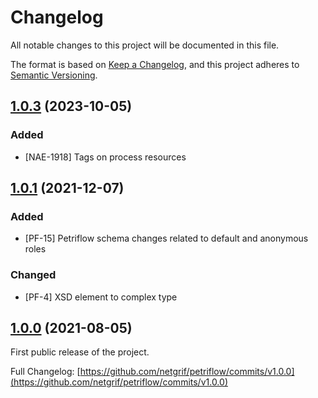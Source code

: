 # Changelog
All notable changes to this project will be documented in this file.

The format is based on [Keep a Changelog](https://keepachangelog.com/en/1.0.0/),
and this project adheres to [Semantic Versioning](https://semver.org/spec/v2.0.0.html).


## [1.0.3](https://github.com/netgrif/petriflow/releases/tag/v1.0.1) (2023-10-05)

### Added
- [NAE-1918] Tags on process resources


## [1.0.1](https://github.com/netgrif/petriflow/releases/tag/v1.0.1) (2021-12-07)

### Added
- [PF-15] Petriflow schema changes related to default and anonymous roles

### Changed
- [PF-4] XSD element to complex type

## [1.0.0](https://github.com/netgrif/petriflow/releases/tag/v1.0.0) (2021-08-05)

First public release of the project.

Full Changelog: [https://github.com/netgrif/petriflow/commits/v1.0.0](https://github.com/netgrif/petriflow/commits/v1.0.0)


[comment]: <> (Template)
[comment]: <> (## [version]&#40;https://github.com/netgrif/petriflow.js/releases/tag/v&#41; - date)
[comment]: <> (### Added )
[comment]: <> (for new features.)
[comment]: <> (### Changed )
[comment]: <> (for changes in existing functionality.)
[comment]: <> (### Deprecated )
[comment]: <> (for soon-to-be removed features.)
[comment]: <> (### Removed )
[comment]: <> (for now removed features.)
[comment]: <> (### Fixed )
[comment]: <> (for any bug fixes.)
[comment]: <> (### Security)
[comment]: <> (in case of vulnerabilities.)